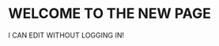 <!-- TITLE: New Page -->
<!-- SUBTITLE: A quick summary of New Page -->

# WELCOME TO THE NEW PAGE
I CAN EDIT WITHOUT LOGGING IN!